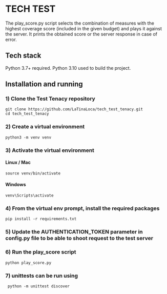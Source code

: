 # TECH TEST


The play_score.py script selects the combination of measures with the highest coverage score (included in the given budget) and plays it against the server. It prints the obtained score or the server response in case of error.

## Tech stack

Python 3.7+ required. Python 3.10 used to build the project.

## Installation and running

### 1) Clone the Test Tenacy repository
```
git clone https://github.com/LaTinaLoca/tech_test_tenacy.git
cd tech_test_tenacy
```

### 2) Create a virtual environment
```
python3 -m venv venv
```

### 3) Activate the virtual environment

#### Linux / Mac
```
source venv/bin/activate
```

#### Windows
```
venv\Scripts\activate
```
 
### 4) From the virtual env prompt, install the required packages
```
pip install -r requirements.txt
```

### 5) Update the AUTHENTICATION_TOKEN parameter in config.py file to be able to shoot request to the test server


### 6) Run the play_score script
```
python play_score.py
```

### 7) unittests can be run using
```
 python -m unittest discover
```



